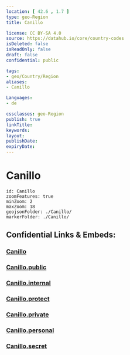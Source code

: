 ```yaml
---
location: [ 42.6 , 1.7 ] 
type: geo-Region
title: Canillo

license: CC BY-SA 4.0
source: https://datahub.io/core/country-codes
isDeleted: false
isReadOnly: false
draft: false
confidential: public

tags:
- geo/Country/Region
aliases:
- Canillo

Languages:
- de

cssclasses: geo-Region
publish: true
linkTitle: 
keywords: 
layout: 
publishDate: 
expiryDate: 
---
```


# Canillo

```leaflet
id: Canillo
zoomFeatures: true 
minZoom: 2 
maxZoom: 18
geojsonFolder: ./Canillo/
markerFolder: ./Canillo/
```


## Confidential Links & Embeds: 

### [Canillo](/_Standards/Earth/Continent/Europe/Europe~South/Andorra/Counties~Andorra/Canillo.md) 

### [Canillo.public](/_public/Earth/Continent/Europe/Europe~South/Andorra/Counties~Andorra/Canillo.public.md) 

### [Canillo.internal](/_internal/Earth/Continent/Europe/Europe~South/Andorra/Counties~Andorra/Canillo.internal.md) 

### [Canillo.protect](/_protect/Earth/Continent/Europe/Europe~South/Andorra/Counties~Andorra/Canillo.protect.md) 

### [Canillo.private](/_private/Earth/Continent/Europe/Europe~South/Andorra/Counties~Andorra/Canillo.private.md) 

### [Canillo.personal](/_personal/Earth/Continent/Europe/Europe~South/Andorra/Counties~Andorra/Canillo.personal.md) 

### [Canillo.secret](/_secret/Earth/Continent/Europe/Europe~South/Andorra/Counties~Andorra/Canillo.secret.md)

